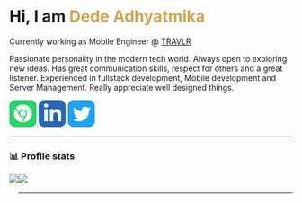 <h1>Hi, I am <span style="color:rgb(210, 164, 82);">Dede Adhyatmika</span></h1>

<p>Currently working as Mobile Engineer @ <a href="https://www.10travlr.com.au/" target="_blank">TRAVLR</a></p>
<p>Passionate personality in the modern tech world. Always open to exploring new ideas. Has great communication skills, respect for others and a great listener. Experienced in fullstack development, Mobile development and Server Management. Really appreciate well designed things.</p>

<p>
  <a href="https://ptdede.me" rel="noreferrer" target="_blank" aria-label="call dede">
    <img style="background:white;border-radius:6px;" src="./github-assets/social-web.svg"/>
  </a>

  <a href="https://www.linkedin.com/in/ptdede/" rel="noreferrer" target="_blank" aria-label="linkedin website">
    <img style="background:white;border-radius:6px;" src="./github-assets/social-linkedin.svg"/>
  </a>

  <a href="https://twitter.com/ptdede" rel="noreferrer" target="_blank" aria-label="twitter website">
    <img style="background:white;border-radius:6px;" src="./github-assets/social-twitter.svg"/>
  </a>
</p>

---

### 📊 Profile stats

<img align="left" height="170em" src="https://github-readme-stats.vercel.app/api?username=ptdede&show_icons=true&title_color=fff&icon_color=79ff97&text_color=9f9f9f&bg_color=151515" />

<img height="170em" src="https://github-readme-stats.vercel.app/api/top-langs/?username=ptdede&show_icons=true&title_color=fff&icon_color=79ff97&text_color=9f9f9f&bg_color=151515&layout=compact&langs_count=7" />

---
